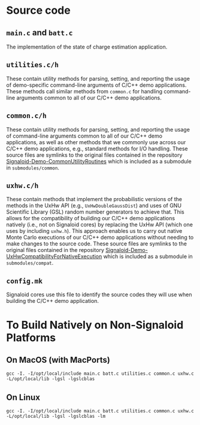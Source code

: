 # Source code

## `main.c` and `batt.c`
The implementation of the state of charge estimation application.

## `utilities.c/h`
These contain utility methods for parsing, setting, and reporting
the usage of demo-specific command-line arguments of C/C++ demo applications.
These methods call similar methods from `common.c` for handling
command-line arguments common to all of our C/C++ demo applications.

## `common.c/h`
These contain utility methods for parsing, setting, and reporting
the usage of command-line arguments common to all of our C/C++ demo applications,
as well as other methods that we commonly use across our
C/C++ demo applications, e.g., standard methods for I/O handling. These
source files are symlinks to the original files contained in the repository
[Signaloid-Demo-CommonUtilityRoutines](https://github.com/signaloid/Signaloid-Demo-CommonUtilityRoutines)
which is included as a submodule in `submodules/common`.

## `uxhw.c/h`
These contain methods that implement the probabilistic versions of the methods
in the UxHw API (e.g., `UxHwDoubleGaussDist`) and uses of GNU Scientific Library (GSL)
random number generators to achieve that. This allows for the compatibility of
building our C/C++ demo applications natively (i.e., not on Signaloid cores) by replacing
the UxHw API (which one uses by including `uxhw.h`). This approach enables us to
carry out native Monte Carlo executions of our C/C++ demo applications without needing
to make changes to the source code. These source files are symlinks to the original
files contained in the repository
[Signaloid-Demo-UxHwCompatibilityForNativeExecution](https://github.com/signaloid/UxHwCompatibility)
which is included as a submodule in `submodules/compat`.

## `config.mk`
Signaloid cores use this file to identify the source codes they will use when
building the C/C++ demo application.

# To Build Natively on Non-Signaloid Platforms

## On MacOS (with MacPorts)
```
gcc -I. -I/opt/local/include main.c batt.c utilities.c common.c uxhw.c -L/opt/local/lib -lgsl -lgslcblas
```

## On Linux
```
gcc -I. -I/opt/local/include main.c batt.c utilities.c common.c uxhw.c -L/opt/local/lib -lgsl -lgslcblas -lm
```